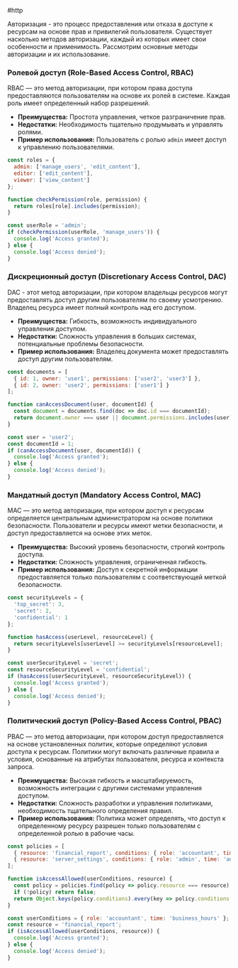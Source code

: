 #http 

Авторизация - это процесс предоставления или отказа в доступе к ресурсам на основе прав и привилегий пользователя. Существует насколько методов авторизации, каждый из которых имеет свои особенности и применимость. Рассмотрим основные методы авторизации и их использование.
### Ролевой доступ (Role-Based Access Control, RBAC)
RBAC — это метод авторизации, при котором права доступа предоставляются пользователям на основе их ролей в системе. Каждая роль имеет определенный набор разрешений.
- **Преимущества:** Простота управления, четкое разграничение прав.
- **Недостатки:** Необходимость тщательно продумывать и управлять ролями.
- **Пример использования:** Пользователь с ролью `admin` имеет доступ к управлению пользователями.
```javascript
const roles = {
  admin: ['manage_users', 'edit_content'],
  editor: ['edit_content'],
  viewer: ['view_content']
};

function checkPermission(role, permission) {
  return roles[role].includes(permission);
}

const userRole = 'admin';
if (checkPermission(userRole, 'manage_users')) {
  console.log('Access granted');
} else {
  console.log('Access denied');
}
```
### Дискреционный доступ (Discretionary Access Control, DAC)
DAC - этот метод авторизации, при котором владельцы ресурсов могут предоставлять доступ другим пользователям по своему усмотрению. Владелец ресурса имеет полный контроль над его доступом.
- **Преимущества:** Гибкость, возможность индивидуального управления доступом.
- **Недостатки:** Сложность управления в больших системах, потенциальные проблемы безопасности.
- **Пример использования:** Владелец документа может предоставлять доступ другим пользователям.
```javascript
const documents = [
  { id: 1, owner: 'user1', permissions: ['user2', 'user3'] },
  { id: 2, owner: 'user2', permissions: ['user1'] }
];

function canAccessDocument(user, documentId) {
  const document = documents.find(doc => doc.id === documentId);
  return document.owner === user || document.permissions.includes(user);
}

const user = 'user2';
const documentId = 1;
if (canAccessDocument(user, documentId)) {
  console.log('Access granted');
} else {
  console.log('Access denied');
}
```
### Мандатный доступ (Mandatory Access Control, MAC)
MAC — это метод авторизации, при котором доступ к ресурсам определяется центральным администратором на основе политики безопасности. Пользователи и ресурсы имеют метки безопасности, и доступ предоставляется на основе этих меток.
- **Преимущества:** Высокий уровень безопасности, строгий контроль доступа.
- **Недостатки:** Сложность управления, ограниченная гибкость.
- **Пример использования:** Доступ к секретной информации предоставляется только пользователям с соответствующей меткой безопасности.
```javascript
const securityLevels = {
  'top_secret': 3,
  'secret': 2,
  'confidential': 1
};

function hasAccess(userLevel, resourceLevel) {
  return securityLevels[userLevel] >= securityLevels[resourceLevel];
}

const userSecurityLevel = 'secret';
const resourceSecurityLevel = 'confidential';
if (hasAccess(userSecurityLevel, resourceSecurityLevel)) {
  console.log('Access granted');
} else {
  console.log('Access denied');
}
```
### Политический доступ (Policy-Based Access Control, PBAC)
PBAC — это метод авторизации, при котором доступ предоставляется на основе установленных политик, которые определяют условия доступа к ресурсам. Политики могут включать различные правила и условия, основанные на атрибутах пользователя, ресурса и контекста запроса.
- **Преимущества:** Высокая гибкость и масштабируемость, возможность интеграции с другими системами управления доступом.
- **Недостатки:** Сложность разработки и управления политиками, необходимость тщательного определения правил.
- **Пример использования:** Политика может определять, что доступ к определенному ресурсу разрешен только пользователям с определенной ролью в рабочие часы.
```javascript
const policies = [
  { resource: 'financial_report', conditions: { role: 'accountant', time: 'business_hours' } },
  { resource: 'server_settings', conditions: { role: 'admin', time: 'any' } }
];

function isAccessAllowed(userConditions, resource) {
  const policy = policies.find(policy => policy.resource === resource);
  if (!policy) return false;
  return Object.keys(policy.conditions).every(key => policy.conditions[key] === userConditions[key] || policy.conditions[key] === 'any');
}

const userConditions = { role: 'accountant', time: 'business_hours' };
const resource = 'financial_report';
if (isAccessAllowed(userConditions, resource)) {
  console.log('Access granted');
} else {
  console.log('Access denied');
}
```